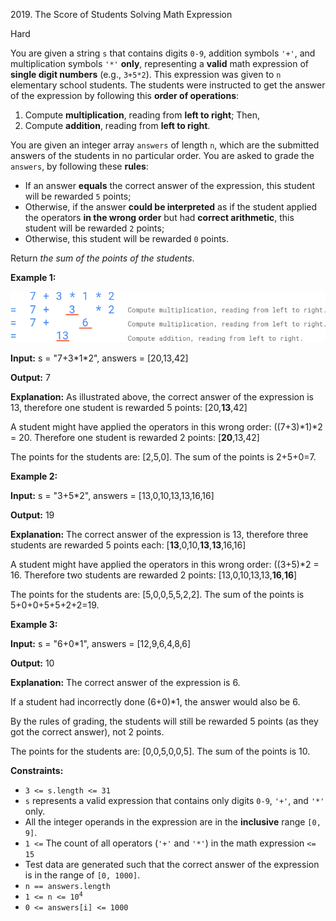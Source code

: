 2019\. The Score of Students Solving Math Expression

Hard

You are given a string `s` that contains digits `0-9`, addition symbols `'+'`, and multiplication symbols `'*'` **only**, representing a **valid** math expression of **single digit numbers** (e.g., `3+5*2`). This expression was given to `n` elementary school students. The students were instructed to get the answer of the expression by following this **order of operations**:

1.  Compute **multiplication**, reading from **left to right**; Then,
2.  Compute **addition**, reading from **left to right**.

You are given an integer array `answers` of length `n`, which are the submitted answers of the students in no particular order. You are asked to grade the `answers`, by following these **rules**:

*   If an answer **equals** the correct answer of the expression, this student will be rewarded `5` points;
*   Otherwise, if the answer **could be interpreted** as if the student applied the operators **in the wrong order** but had **correct arithmetic**, this student will be rewarded `2` points;
*   Otherwise, this student will be rewarded `0` points.

Return _the sum of the points of the students_.

**Example 1:**

![](student_solving_math.png)

**Input:** s = "7+3\*1\*2", answers = [20,13,42]

**Output:** 7

**Explanation:** As illustrated above, the correct answer of the expression is 13, therefore one student is rewarded 5 points: [20,**13**,42] 

A student might have applied the operators in this wrong order: ((7+3)\*1)\*2 = 20. Therefore one student is rewarded 2 points: [**20**,13,42] 

The points for the students are: [2,5,0]. The sum of the points is 2+5+0=7.

**Example 2:**

**Input:** s = "3+5\*2", answers = [13,0,10,13,13,16,16]

**Output:** 19

**Explanation:** The correct answer of the expression is 13, therefore three students are rewarded 5 points each: [**13**,0,10,**13**,**13**,16,16]

A student might have applied the operators in this wrong order: ((3+5)\*2 = 16. Therefore two students are rewarded 2 points: [13,0,10,13,13,**16**,**16**] 

The points for the students are: [5,0,0,5,5,2,2]. The sum of the points is 5+0+0+5+5+2+2=19.

**Example 3:**

**Input:** s = "6+0\*1", answers = [12,9,6,4,8,6]

**Output:** 10

**Explanation:** The correct answer of the expression is 6. 

If a student had incorrectly done (6+0)\*1, the answer would also be 6. 

By the rules of grading, the students will still be rewarded 5 points (as they got the correct answer), not 2 points. 

The points for the students are: [0,0,5,0,0,5]. The sum of the points is 10.

**Constraints:**

*   `3 <= s.length <= 31`
*   `s` represents a valid expression that contains only digits `0-9`, `'+'`, and `'*'` only.
*   All the integer operands in the expression are in the **inclusive** range `[0, 9]`.
*   `1 <=` The count of all operators (`'+'` and `'*'`) in the math expression `<= 15`
*   Test data are generated such that the correct answer of the expression is in the range of `[0, 1000]`.
*   `n == answers.length`
*   <code>1 <= n <= 10<sup>4</sup></code>
*   `0 <= answers[i] <= 1000`